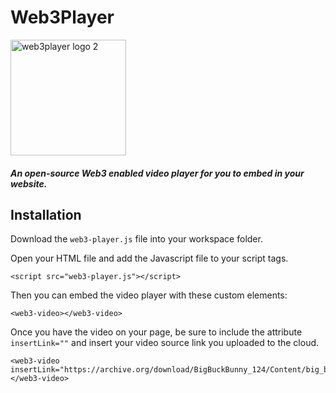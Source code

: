 # Web3Player
<img width="185" alt="web3player logo 2" src="https://user-images.githubusercontent.com/52806204/152709033-f2fe11f8-a1a1-44ab-8789-db2d29c28fe8.PNG">


##### An open-source Web3 enabled video player for you to embed in your website.

## Installation
Download the `web3-player.js` file into your workspace folder.

Open your HTML file and add the Javascript file to your script tags.

`<script src="web3-player.js"></script>`

Then you can embed the video player with these custom elements:

```
<web3-video></web3-video>
```
Once you have the video on your page, be sure to include the attribute `insertLink=""` and insert your video source link you uploaded to the cloud.
```
<web3-video insertLink="https://archive.org/download/BigBuckBunny_124/Content/big_buck_bunny_720p_surround.mp4">
</web3-video>
```

